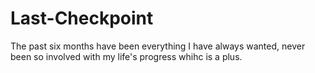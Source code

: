 # Last-Checkpoint
The past six months have been everything I have always wanted, never been so involved with my life's progress whihc is a plus.
